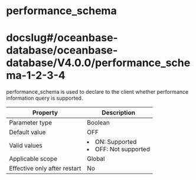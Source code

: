 performance_schema
=======================================
# docslug#/oceanbase-database/oceanbase-database/V4.0.0/performance_schema-1-2-3-4
performance_schema is used to declare to the client whether performance information query is supported.


| Property                     | Description |
|------------------------------|-----------------------------------------------------------------------------------------------------------|
| Parameter type               | Boolean |
| Default value                | OFF |
| Valid values                 | <li> ON: Supported   <li> OFF: Not supported |
| Applicable scope             | Global |
| Effective only after restart | No |


